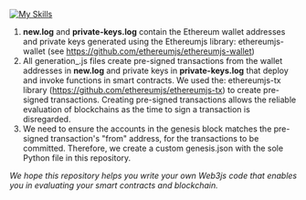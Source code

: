 [![My Skills](https://skillicons.dev/icons?i=js,python)](https://skillicons.dev)

1) **new.log** and **private-keys.log** contain the Ethereum wallet addresses and private keys generated using the Ethereumjs library: ethereumjs-wallet (see https://github.com/ethereumjs/ethereumjs-wallet)
2) All generation_.js files create pre-signed transactions from the wallet addresses in **new.log** and private keys in **private-keys.log** that deploy and invoke functions in smart contracts. We used the: ethereumjs-tx library (https://github.com/ethereumjs/ethereumjs-tx) to create pre-signed transactions. Creating pre-signed transactions allows the reliable evaluation of blockchains as the time to sign a transaction is disregarded.
3) We need to ensure the accounts in the genesis block matches the pre-signed transaction's "from" address, for the transactions to be committed. Therefore, we create a custom genesis.json with the sole Python file in this repository.

*We hope this repository helps you write your own Web3js code that enables you in evaluating your smart contracts and blockchain.* 
